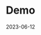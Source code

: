 ---
tags: [navitems, pages]
title: 'Demo'
permalink: false
redirect: 'https://rs-atlascine.concordia.ca/'
date: 2023-06-12
---